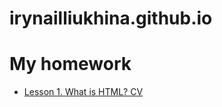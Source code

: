 # irynailliukhina.github.io

<h1> My homework</h1>
<ul>
  
  <li><a href="https://irynailliukhina.github.io/homework1/cven.html" target="_blank">Lesson 1. What is HTML? CV</a></li>
